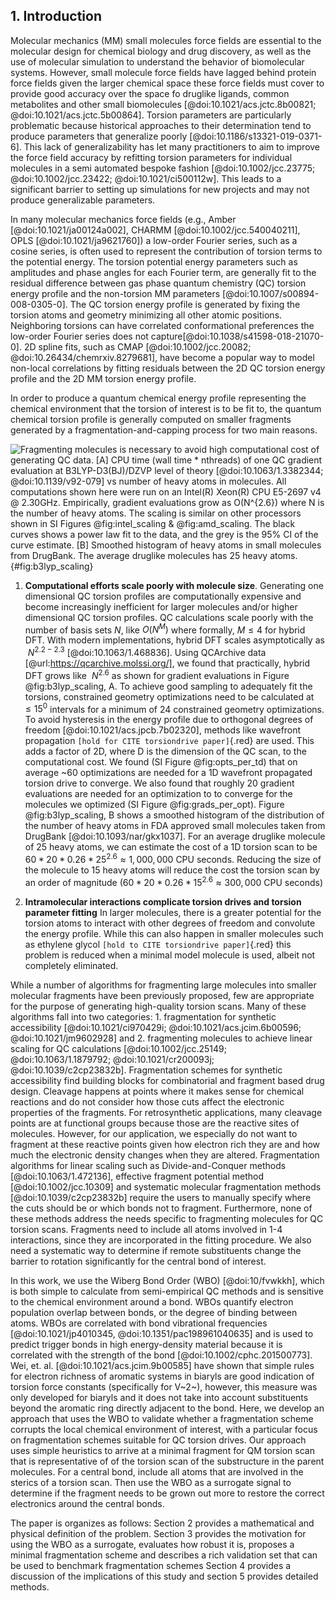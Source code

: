 ## 1. Introduction

Molecular mechanics (MM) small molecules force fields are essential to the molecular design for chemical
biology and drug discovery, as well as the use of molecular simulation to understand the
behavior of biomolecular systems. However, small molecule force fields have lagged behind
protein force fields given the larger chemical space these force fields must cover to provide good
accuracy over the space fo druglike ligands, common metabolites and other small biomolecules [@doi:10.1021/acs.jctc.8b00821; @doi:10.1021/acs.jctc.5b00864].
Torsion parameters are particularly problematic because historical approaches to their determination tend to produce
parameters that generalize poorly [@doi:10.1186/s13321-019-0371-6]. This lack of generalizability has let many practitioners
to aim to improve the force field accuracy by refitting torsion
parameters for individual molecules in a semi automated bespoke fashion [@doi:10.1002/jcc.23775; @doi:10.1002/jcc.23422;
@doi:10.1021/ci500112w]. This leads to a significant barrier to setting up simulations for new projects and may not produce
generalizable parameters.

In many molecular mechanics force fields (e.g., Amber [@doi:10.1021/ja00124a002],
CHARMM [@doi:10.1002/jcc.540040211], OPLS [@doi:10.1021/ja9621760]) a low-order Fourier series, such as
a cosine series, is often used to represent the contribution of torsion terms to the potential energy. 
The torsion potential energy parameters such as amplitudes and phase angles for each Fourier term, 
are generally fit to the residual difference between gas phase quantum chemistry (QC) torsion energy 
profile and the non-torsion MM parameters [@doi:10.1007/s00894-008-0305-0]. The QC torsion energy profile
is generated by fixing the torsion atoms and geometry minimizing all other atomic positions. 
Neighboring torsions can have correlated conformational preferences the low-order Fourier series does not capture[@doi:10.1038/s41598-018-21070-0]. 
2D spline fits, such as CMAP [@doi:10.1002/jcc.20082; @doi:10.26434/chemrxiv.8279681], have become a popular
way to model non-local correlations by fitting residuals between the 2D QC torsion energy profile and the 2D
MM torsion energy profile. 

In order to produce a quantum chemical energy profile representing the chemical environment that the torsion of interest is to be fit to, the
quantum chemical torsion profile is generally computed on smaller fragments generated by a fragmentation-and-capping process
for two main reasons.

![**Fragmenting molecules is necessary to avoid high computational cost of generating QC data.**
**[A]** CPU time (wall time * nthreads) of one QC gradient evaluation at B3LYP-D3(BJ)/DZVP level of theory [@doi:10.1063/1.3382344; @doi:10.1139/v92-079] vs number
of heavy atoms in molecules. All computations shown here were run on an Intel(R) Xeon(R) CPU E5-2697 v4 @ 2.30GHz.
Empirically, gradient evaluations grow as $O(N^{2.6})$ where $N$ is the number of heavy atoms. The scaling is similar
on other processors shown in SI Figures @fig:intel_scaling & @fig:amd_scaling. The black curves shows a power law fit to the data,
and the grey is the 95% CI of the curve estimate.
**[B]** Smoothed histogram of heavy atoms in small molecules from DrugBank. The average druglike molecules has 25 heavy atoms.](images/B3LYP_scaling_1.svg){#fig:b3lyp_scaling}

1. **Computational efforts scale poorly with molecule size**.
Generating one dimensional QC torsion profiles are computationally expensive and become increasingly inefficient
for larger molecules and/or higher dimensional QC torsion profiles. QC calculations scale poorly with the number
of basis sets $N$, like $O(N^M)$ where formally, $M\leq 4$ for hybrid DFT. With modern implementations, hybrid DFT scales
asymptotically as $~N^{2.2-2.3}$ [@doi:10.1063/1.468836]. Using QCArchive data [@url:https://qcarchive.molssi.org/], we found that
practically, hybrid DFT grows like $~N^{2.6}$ as shown for gradient evaluations in Figure @fig:b3lyp_scaling, A. To achieve good sampling to adequately fit the torsions,
constrained geometry optimizations need to be calculated at $\leq 15^0$ intervals for a minimum of 24 constrained 
geometry optimizations. To avoid hysteresis in the energy profile due to orthogonal degrees of freedom [@doi:10.1021/acs.jpcb.7b02320],
methods like wavefront propagation `[hold for CITE torsiondrive paper]`{.red} are used. This adds a factor of 2D, where D is the dimension of the QC scan,
to the computational cost. We found (SI Figure @fig:opts_per_td) that on average ~60 optimizations are needed for a 1D wavefront propagated torsion
drive to converge. We also found that roughly 20 gradient evaluations are needed for an optimization to to converge for the
molecules we optimized (SI Figure @fig:grads_per_opt). Figure @fig:b3lyp_scaling, B shows a smoothed histogram of the distribution of
the number of heavy atoms in FDA approved small molecules taken from DrugBank [@doi:10.1093/nar/gkx1037]. For an average
druglike molecule of 25 heavy atoms, we can estimate the cost of a 1D torsion scan to be $60 * 20 * 0.26 * 25^{2.6} \approx 1,000,000$ CPU seconds.
Reducing the size of the molecule to 15 heavy atoms will reduce the cost the torsion scan by an order of magnitude ($60 * 20 * 0.26 * 15^{2.6} \approx 300,000$ CPU seconds)

2. **Intramolecular interactions complicate torsion drives and torsion parameter fitting**
In larger molecules, there is a greater potential for the torsion atoms to interact with other degrees of freedom and
convolute the energy profile. While this can also happen in smaller molecules such as ethylene glycol `[hold to CITE torsiondrive paper]`{.red}
this problem is reduced when a minimal model molecule is used, albeit not completely eliminated.

While a number of algorithms for fragmenting large molecules into smaller molecular fragments have been previously proposed,
few are appropriate for the purpose of generating high-quality torsion scans. Many of these algorithms fall into two
categories: 1. fragmentation for synthetic accessibility [@doi:10.1021/ci970429i;
@doi:10.1021/acs.jcim.6b00596; @doi:10.1021/jm9602928] and 2. fragmenting molecules to achieve linear scaling for QC calculations
[@doi:10.1002/jcc.25149; @doi:10.1063/1.1879792; @doi:10.1021/cr200093j; @doi:10.1039/c2cp23832b]. 
Fragmentation schemes for synthetic accessibility find building blocks for combinatorial and fragment based drug design. 
Cleavage happens at points where it makes sense for chemical reactions and do not consider how those cuts affect the 
electronic properties of the fragments. For retrosynthetic applications, many cleavage points are at functional groups because 
those are the reactive sites of molecules. However, for our application, we especially do not want to fragment at these
reactive points given how electron rich they are and how much the electronic density changes when they are altered. 
Fragmentation algorithms for linear scaling such as Divide-and-Conquer methods [@doi:10.1063/1.472136], effective fragment potential method
[@doi:10.1002/jcc.10309] and systematic molecular fragmentation methods [@doi:10.1039/c2cp23832b] require the users to manually 
specify where the cuts should be or which bonds not to fragment. Furthermore, none of these methods address the needs specific
to fragmenting molecules for QC torsion scans. Fragments need to include all atoms involved in 1-4 interactions, since they 
are incorporated in the fitting procedure. We also need a systematic way to determine if remote substituents change
the barrier to rotation significantly for the central bond of interest.

In this work, we use the Wiberg Bond Order (WBO) [@doi:10/fvwkkh], which is both simple to calculate
from semi-empirical QC methods and is sensitive to the chemical environment around a bond. WBOs quantify electron population
overlap between bonds, or the degree of binding between atoms. WBOs are correlated with bond
vibrational frequencies [@doi:10.1021/jp4010345, @doi:10.1351/pac198961040635] and is used to predict trigger bonds in high energy-density material
because it is correlated with the strength of the bond [@doi:10.1002/cphc.201500773]. Wei, et. al. [@doi:10.1021/acs.jcim.9b00585] have shown
that simple rules for electron richness of aromatic systems in biaryls are good indication of torsion force constants (specifically for V~2~), however, this
measure was only developed for biaryls and it does not take into account substituents beyond the aromatic ring directly adjacent to the bond.
Here, we develop an approach that uses the WBO to validate whether a fragmentation scheme corrupts the local chemical environment of interest,
with a particular focus on fragmentation schemes suitable for QC torsion drives. Our approach uses simple 
heuristics to arrive at a minimal fragment for QM torsion scan that is representative of of the torsion scan of the 
substructure in the parent molecules. For a central bond, include all atoms that are involved in the sterics 
of a torsion scan. Then use the WBO as a surrogate signal to determine if the fragment needs to be
grown out more to restore the correct electronics around the central bonds. 

The paper is organizes as follows:
Section 2 provides a mathematical and physical definition of the problem.
Section 3 provides the motivation for using the WBO as a surrogate, evaluates how robust it is, proposes a minimal 
fragmentation scheme and describes a rich validation set that can be used to benchmark fragmentation schemes
Section 4 provides a discussion of the implications of this study and section 5 provides detailed methods. 
